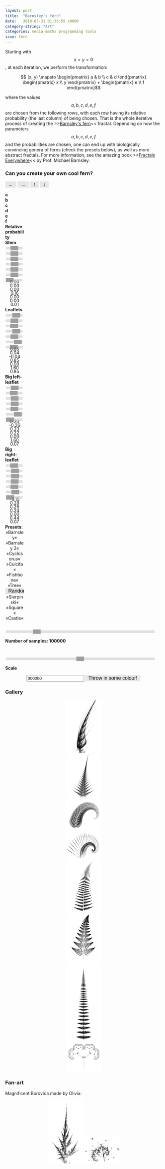 ```yaml
---
layout: post
title:  "Barnsley's fern"
date:   2018-03-31 01:36:59 +0000
category-string: "Art"
categories: media maths programming tools
icon: fern
---
```


<script src="/assets/script/jscolor.min.js"></script>

<!-- Controls of the game -->

<style>
.slidecontainer {
    width: 100%;
}

.slider {
    -webkit-appearance: none;
    width: 100%;
    height: 8px;
    background: #d3d3d3;
    outline: none;
    opacity: 0.7;
    -webkit-transition: .2s;
    transition: opacity .2s;
}

.slider:hover {
    opacity: 1;
}

.slider::-webkit-slider-thumb {
    -webkit-appearance: none;
    appearance: none;
    width: 25px;
    height: 14px;
    background: #777;
    cursor: pointer;
}

.slider::-moz-range-thumb {
    width: 12px;
    height: 12px;
    background: #4CAF50;
    cursor: pointer;
}

.button {
    background-color: #e7e7e7;
    color: black;
    border: none;
    padding: 1px 10px;
    text-align: center;
    text-decoration: none;
    display: inline-block;
    font-size: 16px;
    cursor: pointer;
  }
</style>


Starting with $$x = y = 0$$, at each iteration, we perform the transformation:

$$ (x, y) \mapsto \begin{pmatrix} a & b \\ c & d \end{pmatrix} \begin{pmatrix} x \\ y \end{pmatrix} + \begin{pmatrix} e \\ f \end{pmatrix}$$

where the values $$a, b, c, d, e, f$$ are chosen from the following rows, with each row having its relative probability (the last column) of being chosen. That is the whole iterative process of creating the >>[Barnsley's fern](https://en.wikipedia.org/wiki/Barnsley_fern)<< fractal. Depending on how the parameters $$a,b,c,d,e,f$$ and the probabilities are chosen, one can end up with biologically convincing genera of ferns (check the presets below), as well as more abstract fractals. For more information, see the amazing book >>[Fractals Everywhere](https://www.amazon.co.uk/Fractals-Everywhere-Prof-Michael-Barnsley/dp/0120790610)<< by Prof. Michael Barnsley.

### Can you create your own cool fern?

<!-- Canvas -->



<center>  
  <canvas id="canvas" style="width:70%;"></canvas>
</center>

<!-- Controls -->
<button onclick="ctx.translate(-canvas.width/50, 0); draw_fern();" class="button"> &larr; </button>
<button onclick="ctx.translate(canvas.width/50, 0); draw_fern();" class="button"> &rarr; </button>
<button onclick="ctx.translate(0, -canvas.width/50); draw_fern();" class="button"> &uarr; </button>
<button onclick="ctx.translate(0, canvas.width/50); draw_fern();" class="button"> &darr; </button>


<div class="row" style="width:100%;">
  <div class="column" style="font-weight:bold; width:12%;"> </div>
  <div class="column" style="font-weight:bold; width:12%;"> a </div>
  <div class="column" style="font-weight:bold; width:12%;"> b </div>
  <div class="column" style="font-weight:bold; width:12%;"> c </div>
  <div class="column" style="font-weight:bold; width:12%;"> d </div>
  <div class="column" style="font-weight:bold; width:12%;"> e </div>
  <div class="column" style="font-weight:bold; width:12%;"> f </div>
  <div class="column" style="font-weight:bold; width:12%;"> Relative probability </div>
</div>
<div class="row" style="width:100%;">
  <div class="column" style="font-weight:bold; width:12%;"> Stem </div>
  <div class="column" style="font-weight:bold; width:12%;">  <input type="range" class="slider" oninput="update_captions()"  step="0.01" min="-2.0" max="2.0" id="a1" style="width:90%" value="0.0"/> </div>
  <div class="column" style="font-weight:bold; width:12%;">  <input type="range" class="slider" oninput="update_captions()"  step="0.01" min="-2.0" max="2.0" id="b1" style="width:90%" value="0.0"/> </div>
  <div class="column" style="font-weight:bold; width:12%;">  <input type="range" class="slider" oninput="update_captions()"  step="0.01" min="-2.0" max="2.0" id="c1"  style="width:90%" value="0.0"/>  </div>
  <div class="column" style="font-weight:bold; width:12%;">  <input type="range" class="slider" oninput="update_captions()"  step="0.01" min="-2.0" max="2.0" id="d1"  style="width:90%" value="0.16"/>  </div>
  <div class="column" style="font-weight:bold; width:12%;">  <input type="range" class="slider" oninput="update_captions()"  step="0.01" min="-2.0" max="2.0" id="e1"  style="width:90%" value="0.0"/>  </div>
  <div class="column" style="font-weight:bold; width:12%;">  <input type="range" class="slider" oninput="update_captions()"  step="0.01" min="-2.0" max="2.0" id="f1"  style="width:90%" value="0.0"/>  </div>
  <div class="column" style="font-weight:bold; width:12%;">  <input type="range" class="slider" oninput="update_captions()"  step="0.01" min="0.0" max="2.0" id="p1"  style="width:90%" value="0.01"/>  </div>
</div>
<div class="row" style="width:100%;">
  <div class="column" align="center" style="margin-top: -5px; width:12%;">  </div>
  <div class="column" align="center" id="a1o" style="margin-top: -5px; width:12%;"> 0.00 </div>
  <div class="column" align="center" id="b1o" style="margin-top: -5px; width:12%;"> 0.00 </div>
  <div class="column" align="center" id="c1o" style="margin-top: -5px; width:12%;"> 0.00 </div>
  <div class="column" align="center" id="d1o" style="margin-top: -5px; width:12%;"> 0.16 </div>
  <div class="column" align="center" id="e1o" style="margin-top: -5px; width:12%;"> 0.00 </div>
  <div class="column" align="center" id="f1o" style="margin-top: -5px; width:12%;"> 0.00 </div>
  <div class="column" align="center" id="p1o" style="margin-top: -5px; width:12%;"> 0.01 </div>
</div>
<div class="row" style="width:100%;">
  <div class="column" style="font-weight:bold; width:12%;"> Leaflets </div>
  <div class="column" style="font-weight:bold; width:12%;">  <input type="range" class="slider" oninput="update_captions()"  step="0.01" min="-2.0" max="2.0" id="a2"  style="width:90%" value="0.85"/>  </div>
  <div class="column" style="font-weight:bold; width:12%;">  <input type="range" class="slider" oninput="update_captions()"  step="0.01" min="-2.0" max="2.0" id="b2"  style="width:90%" value="0.04"/>  </div>
  <div class="column" style="font-weight:bold; width:12%;">  <input type="range" class="slider" oninput="update_captions()"  step="0.01" min="-2.0" max="2.0" id="c2"  style="width:90%" value="-0.04"/>  </div>
  <div class="column" style="font-weight:bold; width:12%;">  <input type="range" class="slider" oninput="update_captions()"  step="0.01" min="-2.0" max="2.0" id="d2"  style="width:90%" value="0.85"/>  </div>
  <div class="column" style="font-weight:bold; width:12%;">  <input type="range" class="slider" oninput="update_captions()"  step="0.01" min="-2.0" max="2.0" id="e2"  style="width:90%" value="0.0"/>  </div>
  <div class="column" style="font-weight:bold; width:12%;">  <input type="range" class="slider" oninput="update_captions()"  step="0.01" min="-2.0" max="2.0" id="f2"  style="width:90%" value="1.60"/>  </div>
  <div class="column" style="font-weight:bold; width:12%;">  <input type="range" class="slider" oninput="update_captions()"  step="0.01" min="0.0" max="2.0" id="p2"  style="width:90%" value="0.85"/> </div>
</div>
<div class="row" style="width:100%;">
  <div class="column" align="center" style="margin-top: -5px; width:12%;">  </div>
  <div class="column" align="center" id="a2o" style="margin-top: -5px; width:12%;"> 0.85 </div>
  <div class="column" align="center" id="b2o" style="margin-top: -5px; width:12%;"> 0.04 </div>
  <div class="column" align="center" id="c2o" style="margin-top: -5px; width:12%;"> -0.04 </div>
  <div class="column" align="center" id="d2o" style="margin-top: -5px; width:12%;"> 0.85 </div>
  <div class="column" align="center" id="e2o" style="margin-top: -5px; width:12%;"> 0.00 </div>
  <div class="column" align="center" id="f2o" style="margin-top: -5px; width:12%;"> 1.60 </div>
  <div class="column" align="center" id="p2o" style="margin-top: -5px; width:12%;"> 0.85 </div>
</div>
<div class="row" style="width:100%;">
  <div class="column" style="font-weight:bold; width:12%;"> Big left-leaflet </div>
  <div class="column" style="font-weight:bold; width:12%;">  <input type="range" class="slider" oninput="update_captions()"  step="0.01" min="-2.0" max="2.0" id="a3"  style="width:90%" value="0.20"/>  </div>
  <div class="column" style="font-weight:bold; width:12%;">  <input type="range" class="slider" oninput="update_captions()"  step="0.01" min="-2.0" max="2.0" id="b3"  style="width:90%" value="-0.26"/>  </div>
  <div class="column" style="font-weight:bold; width:12%;">  <input type="range" class="slider" oninput="update_captions()"  step="0.01" min="-2.0" max="2.0" id="c3"  style="width:90%" value="0.23"/>  </div>
  <div class="column" style="font-weight:bold; width:12%;">  <input type="range" class="slider" oninput="update_captions()"  step="0.01" min="-2.0" max="2.0" id="d3"  style="width:90%" value="0.22"/>  </div>
  <div class="column" style="font-weight:bold; width:12%;">  <input type="range" class="slider" oninput="update_captions()"  step="0.01" min="-2.0" max="2.0" id="e3"  style="width:90%" value="0.0"/>  </div>
  <div class="column" style="font-weight:bold; width:12%;">  <input type="range" class="slider" oninput="update_captions()"  step="0.01" min="-2.0" max="2.0" id="f3"  style="width:90%" value="1.60"/>  </div>
  <div class="column" style="font-weight:bold; width:12%;">  <input type="range" class="slider" oninput="update_captions()"  step="0.01" min="0.0" max="2.0" id="p3"  style="width:90%" value="0.07"/>  </div>
</div>
<div class="row" style="width:100%;">
  <div class="column" align="center" style="margin-top: -5px; width:12%;">  </div>
  <div class="column" align="center" id="a3o" style="margin-top: -5px; width:12%;"> 0.20 </div>
  <div class="column" align="center" id="b3o" style="margin-top: -5px; width:12%;"> -0.26 </div>
  <div class="column" align="center" id="c3o" style="margin-top: -5px; width:12%;"> 0.23 </div>
  <div class="column" align="center" id="d3o" style="margin-top: -5px; width:12%;"> 0.22 </div>
  <div class="column" align="center" id="e3o" style="margin-top: -5px; width:12%;"> 0.00 </div>
  <div class="column" align="center" id="f3o" style="margin-top: -5px; width:12%;"> 1.60 </div>
  <div class="column" align="center" id="p3o" style="margin-top: -5px; width:12%;"> 0.07 </div>
</div>
<div class="row" style="width:100%;">
  <div class="column" style="font-weight:bold; width:12%;"> Big right-leaflet </div>
  <div class="column" style="font-weight:bold; width:12%;">  <input type="range" class="slider" oninput="update_captions()"  step="0.01" min="-2.0" max="2.0" id="a4"  style="width:90%" value="-0.15"/>  </div>
  <div class="column" style="font-weight:bold; width:12%;">  <input type="range" class="slider" oninput="update_captions()"  step="0.01" min="-2.0" max="2.0" id="b4"  style="width:90%" value="0.28"/>  </div>
  <div class="column" style="font-weight:bold; width:12%;">  <input type="range" class="slider" oninput="update_captions()"  step="0.01" min="-2.0" max="2.0" id="c4"  style="width:90%" value="0.26"/>  </div>
  <div class="column" style="font-weight:bold; width:12%;">  <input type="range" class="slider" oninput="update_captions()"  step="0.01" min="-2.0" max="2.0" id="d4"  style="width:90%" value="0.24"/>  </div>
  <div class="column" style="font-weight:bold; width:12%;">  <input type="range" class="slider" oninput="update_captions()"  step="0.01" min="-2.0" max="2.0" id="e4"  style="width:90%" value="0.0"/>  </div>
  <div class="column" style="font-weight:bold; width:12%;">  <input type="range" class="slider" oninput="update_captions()"  step="0.01" min="-2.0" max="2.0" id="f4"  style="width:90%" value="0.44"/>  </div>
  <div class="column" style="font-weight:bold; width:12%;">  <input type="range" class="slider" oninput="update_captions()"  step="0.01" min="0.0" max="2.0" id="p4"  style="width:90%" value="0.07"/> </div>
</div>
<div class="row" style="width:100%;">
  <div class="column" align="center" style="margin-top: -5px; width:12%;">  </div>
  <div class="column" align="center" id="a4o" style="margin-top: -5px; width:12%;"> -0.15 </div>
  <div class="column" align="center" id="b4o" style="margin-top: -5px; width:12%;"> 0.28 </div>
  <div class="column" align="center" id="c4o" style="margin-top: -5px; width:12%;"> 0.26 </div>
  <div class="column" align="center" id="d4o" style="margin-top: -5px; width:12%;"> 0.24 </div>
  <div class="column" align="center" id="e4o" style="margin-top: -5px; width:12%;"> 0.00 </div>
  <div class="column" align="center" id="f4o" style="margin-top: -5px; width:12%;"> 0.44 </div>
  <div class="column" align="center" id="p4o" style="margin-top: -5px; width:12%;"> 0.07 </div>
</div>

<div class="row">
  <div class="column" style="width:12%; font-weight:bold;"> Presets: </div>
  <div class="column" style="width:12%" align="center"> <a onclick="set_preset('barnsley')"> »Barnsley«</a> </div>
  <div class="column" style="width:12%" align="center"> <a onclick="set_preset('barnsley2')"> »Barnsley 2«</a> </div>
  <div class="column" style="width:12%" align="center"> <a onclick="set_preset('cyclosorus')"> »Cyclosorus«</a> </div>
  <div class="column" style="width:12%" align="center"> <a onclick="set_preset('culcita')"> »Culcita«</a> </div>
  <div class="column" style="width:12%" align="center"> <a onclick="set_preset('fishbone')"> »Fishbone«</a> </div>
  <div class="column" style="width:12%" align="center"> <a onclick="set_preset('tree')"> »Tree«</a> </div>
  <div class="column" style="width:12%" align="center"> <button onclick="set_random()" class="button"> Randomize! </button> </div>
</div>

<div class="row">
  <div class="column" style="width:12%; font-weight:bold;"> </div>
  <div class="column" style="width:12%" align="center"> <a onclick="set_preset('sierpinski')"> »Sierpinski«</a> </div>
  <div class="column" style="width:12%" align="center"> <a onclick="set_preset('square')"> »Square«</a> </div>
  <div class="column" style="width:12%" align="center">  <a onclick="set_preset('castle')"> »Castle«</a>  </div>
  <div class="column" style="width:12%" align="center">  </div>
  <div class="column" style="width:12%" align="center">  </div>
  <div class="column" style="width:12%" align="center">  </div>
  <div class="column" style="width:12%" align="center">  </div>
</div>

<div style="padding-top: 25px;">
<input type="range" min="5000" max="500000" value="100000" step="5000" class="slider" id="samples_slider" oninput="update_samples(); draw_fern();" style="width:95%;">
<p id="samples_output" style="font-weight:bold;"> Number of samples: 100000 </p>
</div>

<div style="padding-top: 25px;">
<input type="range" class="slider" id="scale_slider" oninput="update_scale(); draw_fern();" style="width:95%;">
<p style="font-weight:bold;"> Scale </p>
</div>

 <div align="center" class="row"> <input type="text" class="jscolor" id="colorinput" value="000000"> <button class="button" onclick="set_colour()"> Throw in some colour! </button> </div>

<!-- Gallery  -->



### Gallery
<div align="center">
<div class="row">
<div class="column" style="width:23%;"><img src="/assets/image/bernsleys_fern_gallery/1.png"></div>
<div class="column" style="width:23%;"><img src="/assets/image/bernsleys_fern_gallery/2.png"></div>
<div class="column" style="width:23%;"><img src="/assets/image/bernsleys_fern_gallery/3.png"></div>
<div class="column" style="width:23%;"><img src="/assets/image/bernsleys_fern_gallery/4.png"></div>
</div>

<div class="row">
<div class="column" style="width:23%;"><img src="/assets/image/bernsleys_fern_gallery/5.png"></div>
<div class="column" style="width:23%;"><img src="/assets/image/bernsleys_fern_gallery/6.png"></div>
<div class="column" style="width:23%;"><img src="/assets/image/bernsleys_fern_gallery/7.png"></div>
<div class="column" style="width:23%;"><img src="/assets/image/bernsleys_fern_gallery/8.png"></div>
</div>
</div>

### Fan-art
Magnificent Borovica made by Olivia:
<div align="center">
<img src="/assets/image/bernsleys_fern_gallery/borovica.png" style="width:23%;">
<img src="/assets/image/bernsleys_fern_gallery/leafy.png" style="width:23%;">
</div>



<!-- Javascript -->

<script>
  var canvas = document.getElementById('canvas');
  canvas.width = canvas.clientWidth;
  canvas.height =  canvas.clientWidth;
  var ctx = canvas.getContext("2d");
  var clr = '#000000';

  var scale = canvas.height/11;
  document.getElementById('scale_slider').min = scale/10;
  document.getElementById('scale_slider').step = scale/5;
  document.getElementById('scale_slider').max = scale*20;
  document.getElementById('scale_slider').value = scale;


  function hexToRgb(hex) {
    var result = /^#?([a-f\d]{2})([a-f\d]{2})([a-f\d]{2})$/i.exec(hex);
    return result ? {
        r: parseInt(result[1], 16),
        g: parseInt(result[2], 16),
        b: parseInt(result[3], 16)
    } : null;
  }


  function update_scale() {
    scale = parseFloat(document.getElementById('scale_slider').value);
  }

  function update_captions() {
    for (v in {a:'a', b:'b', c:'c', d:'d', e:'e', f:'f', p:'p'}) {
      for (n in {'1':'1', '2':'2', '3':'3', '4':'4'}) {
        vid = v + n;
        document.getElementById(vid + 'o').innerHTML = parseFloat(document.getElementById(vid).value).toFixed(2);
      }
    }
    draw_fern();
  }
  function update_samples() {
    var samples = parseInt(document.getElementById("samples_slider").value);
    document.getElementById("samples_output").innerHTML = "Number of samples: " + samples;
  }


  function draw_fern() {
    // clean the canvas
    ctx.save();
    ctx.setTransform(1, 0, 0, 1, 0, 0);
    ctx.clearRect(0, 0, canvas.width, canvas.height);
    ctx.restore();

    var samples = parseInt(document.getElementById("samples_slider").value);

    // normalize row probabilities
    var p1 = parseFloat(document.getElementById("p1").value);
    var p2 = parseFloat(document.getElementById("p2").value);
    var p3 = parseFloat(document.getElementById("p3").value);
    var p4 = parseFloat(document.getElementById("p4").value);
    var sump = p1 + p2 + p3 + p4;
    p1 = p1/sump; p2 = p2/sump; p3 = p3/sump; p4=p4/sump;

    var x = 0, y = 0;


    var rv = {
      '1': [parseFloat(document.getElementById("a1").value), parseFloat(document.getElementById("b1").value),
            parseFloat(document.getElementById("c1").value), parseFloat(document.getElementById("d1").value),
            parseFloat(document.getElementById("e1").value), parseFloat(document.getElementById("f1").value)],

      '2': [parseFloat(document.getElementById("a2").value), parseFloat(document.getElementById("b2").value),
            parseFloat(document.getElementById("c2").value), parseFloat(document.getElementById("d2").value),
            parseFloat(document.getElementById("e2").value), parseFloat(document.getElementById("f2").value)],

      '3': [parseFloat(document.getElementById("a3").value), parseFloat(document.getElementById("b3").value),
            parseFloat(document.getElementById("c3").value), parseFloat(document.getElementById("d3").value),
            parseFloat(document.getElementById("e3").value), parseFloat(document.getElementById("f3").value)],

      '4': [parseFloat(document.getElementById("a4").value), parseFloat(document.getElementById("b4").value),
            parseFloat(document.getElementById("c4").value), parseFloat(document.getElementById("d4").value),
            parseFloat(document.getElementById("e4").value), parseFloat(document.getElementById("f4").value)]
    }

    var a, b, c, d, e, f;

    for (var i = 0; i < samples; i++) {
      // Roll a die to choose the row
      var die = Math.random();
      if (die <= p1) {
        a = rv['1'][0]; b = rv['1'][1]; c = rv['1'][2]; d = rv['1'][3]; e = rv['1'][4]; f = rv['1'][5];
      } else if (die <= p1 + p2) {
        a = rv['2'][0]; b = rv['2'][1]; c = rv['2'][2]; d = rv['2'][3]; e = rv['2'][4]; f = rv['2'][5];
      } else if (die <= p1 + p2 + p3) {
        a = rv['3'][0]; b = rv['3'][1]; c = rv['3'][2]; d = rv['3'][3]; e = rv['3'][4]; f = rv['3'][5];
      } else {
        a = rv['4'][0]; b = rv['4'][1]; c = rv['4'][2]; d = rv['4'][3]; e = rv['4'][4]; f = rv['4'][5];
      }

      var oldx = parseFloat(x), oldy = parseFloat(y);
      x = a*oldx + b*oldy + e;
      y = c*oldx + d*oldy + f;

      ctx.fillRect(canvas.width/2 + scale*x, canvas.height - scale*y - 20, 1, 1);
    }
  }

  draw_fern();

  function set_preset(name) {
    fern = ferns[name];
    for (key in fern) {
      document.getElementById(key).value = fern[key];
    }
    update_captions();
    draw_fern();
  }

  function set_random() {
    for (key in ferns["barnsley"]) {
      var altvalue = parseFloat(document.getElementById(key).value) + (Math.random() - 0.5)/8;

      document.getElementById(key).value = Math.max(parseFloat(document.getElementById(key).min), Math.min(parseFloat(document.getElementById(key).max),
      altvalue));
    }
    update_captions();
    draw_fern();
  }

  function set_colour() {
    ctx.fillStyle = "#" + document.getElementById("colorinput").value;
    draw_fern();
  }

  ferns = {
    "barnsley": {
      "a1": 0.00,
      "b1": 0.00,
      "c1": 0.00,
      "d1": 0.16,
      "e1": 0.00,
      "f1": 0.00,
      "p1": 0.01,

      "a2": 0.85,
      "b2": 0.04,
      "c2": -0.04,
      "d2": 0.85,
      "e2": 0.00,
      "f2": 1.60,
      "p2": 0.85,

      "a3": 0.20,
      "b3": -0.26,
      "c3": 0.23,
      "d3": 0.22,
      "e3": 0.00,
      "f3": 1.60,
      "p3": 0.07,

      "a4": -0.15,
      "b4": 0.28,
      "c4": 0.26,
      "d4": 0.24,
      "e4": 0.00,
      "f4": 0.44,
      "p4": 0.07
    },

    "culcita": {
      "a1": 0.00,
      "b1": 0.00,
      "c1": 0.00,
      "d1": 0.25,
      "e1": 0.00,
      "f1": -0.14,
      "p1": 0.02,

      "a2": 0.85,
      "b2": 0.02,
      "c2": -0.02,
      "d2": 0.83,
      "e2": 0.00,
      "f2": 1.00,
      "p2": 0.84,

      "a3": 0.09,
      "b3": -0.28,
      "c3": 0.3,
      "d3": 0.11,
      "e3": 0.00,
      "f3": 0.60,
      "p3": 0.07,

      "a4": -0.09,
      "b4": 0.28,
      "c4": 0.3,
      "d4": 0.09,
      "e4": 0.00,
      "f4": 0.70,
      "p4": 0.07
    },

    "fishbone": {
      "a1": 0.00,
      "b1": 0.00,
      "c1": 0.00,
      "d1": 0.25,
      "e1": 0.00,
      "f1": -0.4,
      "p1": 0.02,

      "a2": 0.95,
      "b2": 0.002,
      "c2": -0.002,
      "d2": 0.93,
      "e2": -0.002,
      "f2": 0.5,
      "p2": 0.84,

      "a3": 0.035,
      "b3": -0.11,
      "c3": 0.27,
      "d3": 0.01,
      "e3": 0.047,
      "f3": 0.06,
      "p3": 0.07,

      "a4": -0.04,
      "b4": 0.11,
      "c4": 0.27,
      "d4": 0.01,
      "e4": 0.047,
      "f4": 0.06,
      "p4": 0.07
    },

    "cyclosorus": {
      "a1": 0.00,
      "b1": 0.00,
      "c1": 0.00,
      "d1": 0.25,
      "e1": 0.00,
      "f1": -0.4,
      "p1": 0.02,

      "a2": 0.95,
      "b2": 0.005,
      "c2": -0.005,
      "d2": 0.93,
      "e2": -0.002,
      "f2": 0.5,
      "p2": 0.84,

      "a3": 0.035,
      "b3": -0.2,
      "c3": 0.16,
      "d3": 0.04,
      "e3": -0.09,
      "f3": 0.02,
      "p3": 0.07,

      "a4": -0.04,
      "b4": 0.2,
      "c4": 0.16,
      "d4": 0.04,
      "e4": 0.083,
      "f4": 0.12,
      "p4": 0.07
    },

    "barnsley2": {
      "a1": 0.00,
      "b1": 0.00,
      "c1": 0.00,
      "d1": 0.2,
      "e1": 0.00,
      "f1": -0.12,
      "p1": 0.01,

      "a2": 0.845,
      "b2": 0.035,
      "c2": -0.035,
      "d2": 0.82,
      "e2": 0.00,
      "f2": 1.60,
      "p2": 0.85,

      "a3": 0.20,
      "b3": -0.31,
      "c3": 0.255,
      "d3": 0.245,
      "e3": 0.00,
      "f3": 0.29,
      "p3": 0.07,

      "a4": -0.15,
      "b4": 0.24,
      "c4": 0.25,
      "d4": 0.2,
      "e4": 0.00,
      "f4": 0.68,
      "p4": 0.07
    },

    "tree": {
        "a1": 0.00,
        "b1": 0.00,
        "c1": 0.00,
        "d1": 0.5,
        "e1": 0.00,
        "f1": 0.0,
        "p1": 0.05,

        "a2": 0.42,
        "b2": -0.42,
        "c2": 0.42,
        "d2": 0.42,
        "e2": 0.00,
        "f2": 0.2,
        "p2": 0.4,

        "a3": 0.42,
        "b3": 0.42,
        "c3": -0.42,
        "d3": 0.42,
        "e3": 0.00,
        "f3": 0.2,
        "p3": 0.4,

        "a4": 0.1,
        "b4": 0.0,
        "c4": 0.0,
        "d4": 0.1,
        "e4": 0.00,
        "f4": 0.2,
        "p4": 0.15
      },

      "sierpinski": {
          "a1": 0.5,
          "b1": 0.00,
          "c1": 0.00,
          "d1": 0.5,
          "e1": 1.0,
          "f1": 1.0,
          "p1": 0.33,

          "a2": 0.5,
          "b2": 0.0,
          "c2": 0.0,
          "d2": 0.5,
          "e2": 1.0,
          "f2": 50,
          "p2": 0.33,

          "a3": 0.5,
          "b3": 0.0,
          "c3": 0.0,
          "d3": 0.5,
          "e3": 50,
          "f3": 50,
          "p3": 0.34,

          "a4": 0.0,
          "b4": 0.0,
          "c4": 0.0,
          "d4": 0.0,
          "e4": 0.00,
          "f4": 0.0,
          "p4": 0.0
        },

        "square": {
            "a1": 0.5,
            "b1": 0.00,
            "c1": 0.00,
            "d1": 0.5,
            "e1": 1.0,
            "f1": 1.0,
            "p1": 0.25,

            "a2": 0.5,
            "b2": 0.0,
            "c2": 0.0,
            "d2": 0.5,
            "e2": 50.0,
            "f2": 1.0,
            "p2": 0.25,

            "a3": 0.5,
            "b3": 0.0,
            "c3": 0.0,
            "d3": 0.5,
            "e3": 1.0,
            "f3": 50.0,
            "p3": 0.25,

            "a4": 0.5,
            "b4": 0.0,
            "c4": 0.0,
            "d4": 0.5,
            "e4": 50.0,
            "f4": 50.0,
            "p4": 0.25
          },

          "castle": {
              "a1": 0.5,
              "b1": 0.00,
              "c1": 0.00,
              "d1": 0.5,
              "e1": 0.0,
              "f1": 0.0,
              "p1": 0.25,

              "a2": 0.5,
              "b2": 0.0,
              "c2": 0.0,
              "d2": 0.5,
              "e2": 2.0,
              "f2": 0.0,
              "p2": 0.25,

              "a3": 0.4,
              "b3": 0.0,
              "c3": 0.0,
              "d3": 0.4,
              "e3": 0.0,
              "f3": 1.0,
              "p3": 0.25,

              "a4": 0.5,
              "b4": 0.0,
              "c4": 0.0,
              "d4": 0.5,
              "e4": 2.0,
              "f4": 1.0,
              "p4": 0.25
            }
  }
</script>
